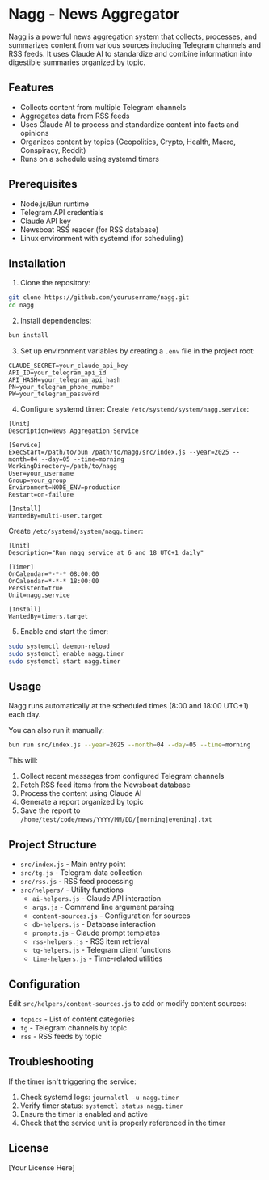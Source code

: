 # Nagg - News Aggregator

Nagg is a powerful news aggregation system that collects, processes, and summarizes content from various sources including Telegram channels and RSS feeds. It uses Claude AI to standardize and combine information into digestible summaries organized by topic.

## Features

- Collects content from multiple Telegram channels
- Aggregates data from RSS feeds
- Uses Claude AI to process and standardize content into facts and opinions
- Organizes content by topics (Geopolitics, Crypto, Health, Macro, Conspiracy, Reddit)
- Runs on a schedule using systemd timers

## Prerequisites

- Node.js/Bun runtime
- Telegram API credentials
- Claude API key
- Newsboat RSS reader (for RSS database)
- Linux environment with systemd (for scheduling)

## Installation

1. Clone the repository:
```bash
git clone https://github.com/yourusername/nagg.git
cd nagg
```

2. Install dependencies:
```bash
bun install
```

3. Set up environment variables by creating a `.env` file in the project root:
```
CLAUDE_SECRET=your_claude_api_key
API_ID=your_telegram_api_id
API_HASH=your_telegram_api_hash
PN=your_telegram_phone_number
PW=your_telegram_password
```

4. Configure systemd timer:
   Create `/etc/systemd/system/nagg.service`:
```
[Unit]
Description=News Aggregation Service

[Service]
ExecStart=/path/to/bun /path/to/nagg/src/index.js --year=2025 --month=04 --day=05 --time=morning
WorkingDirectory=/path/to/nagg
User=your_username
Group=your_group
Environment=NODE_ENV=production
Restart=on-failure

[Install]
WantedBy=multi-user.target
```

   Create `/etc/systemd/system/nagg.timer`:
```
[Unit]
Description="Run nagg service at 6 and 18 UTC+1 daily"

[Timer]
OnCalendar=*-*-* 08:00:00
OnCalendar=*-*-* 18:00:00
Persistent=true
Unit=nagg.service

[Install]
WantedBy=timers.target
```

5. Enable and start the timer:
```bash
sudo systemctl daemon-reload
sudo systemctl enable nagg.timer
sudo systemctl start nagg.timer
```

## Usage

Nagg runs automatically at the scheduled times (8:00 and 18:00 UTC+1) each day. 

You can also run it manually:

```bash
bun run src/index.js --year=2025 --month=04 --day=05 --time=morning
```

This will:
1. Collect recent messages from configured Telegram channels
2. Fetch RSS feed items from the Newsboat database
3. Process the content using Claude AI
4. Generate a report organized by topic
5. Save the report to `/home/test/code/news/YYYY/MM/DD/[morning|evening].txt`

## Project Structure

- `src/index.js` - Main entry point
- `src/tg.js` - Telegram data collection
- `src/rss.js` - RSS feed processing
- `src/helpers/` - Utility functions
  - `ai-helpers.js` - Claude API interaction
  - `args.js` - Command line argument parsing
  - `content-sources.js` - Configuration for sources
  - `db-helpers.js` - Database interaction
  - `prompts.js` - Claude prompt templates
  - `rss-helpers.js` - RSS item retrieval
  - `tg-helpers.js` - Telegram client functions
  - `time-helpers.js` - Time-related utilities

## Configuration

Edit `src/helpers/content-sources.js` to add or modify content sources:

- `topics` - List of content categories
- `tg` - Telegram channels by topic
- `rss` - RSS feeds by topic

## Troubleshooting

If the timer isn't triggering the service:
1. Check systemd logs: `journalctl -u nagg.timer`
2. Verify timer status: `systemctl status nagg.timer`
3. Ensure the timer is enabled and active
4. Check that the service unit is properly referenced in the timer

## License

[Your License Here]
